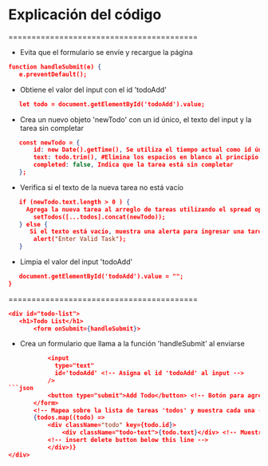 # Explicación del código 
=========================================
- Evita que el formulario se envíe y recargue la página
 ```json
function handleSubmit(e) {
    e.preventDefault();
```

- Obtiene el valor del input con el id 'todoAdd'
 ```json
    let todo = document.getElementById('todoAdd').value;
```

- Crea un nuevo objeto 'newTodo' con un id único, el texto del input y la tarea sin completar
 ```json
    const newTodo = {
        id: new Date().getTime(), Se utiliza el tiempo actual como id único
        text: todo.trim(), #Elimina los espacios en blanco al principio y al final del texto
        completed: false, Indica que la tarea está sin completar
    };
 ```

 - Verifica si el texto de la nueva tarea no está vacío
 ```json
    if (newTodo.text.length > 0 ) {
      Agrega la nueva tarea al arreglo de tareas utilizando el spread operator y concat
        setTodos([...todos].concat(newTodo));
    } else {
       Si el texto está vacío, muestra una alerta para ingresar una tarea válida
        alert("Enter Valid Task");
    }
 ```
- Limpia el valor del input 'todoAdd'
 ```json
    document.getElementById('todoAdd').value = "";
}
 ```
=========================================
 ```json
<div id="todo-list">
    <h1>Todo List</h1>
        <form onSubmit={handleSubmit}>
 ```

- Crea un formulario que llama a la función 'handleSubmit' al enviarse 
 ```json
            <input
              type="text"
              id='todoAdd' <!-- Asigna el id 'todoAdd' al input -->
            />
 ```json
            <button type="submit">Add Todo</button> <!-- Botón para agregar una tarea -->
        </form>
        <!-- Mapea sobre la lista de tareas 'todos' y muestra cada una -->
        {todos.map((todo) =>
            <div className="todo" key={todo.id}>
                <div className="todo-text">{todo.text}</div> <!-- Muestra el texto de la tarea -->
            <!-- insert delete button below this line -->
            </div>)}
</div>
 ```

